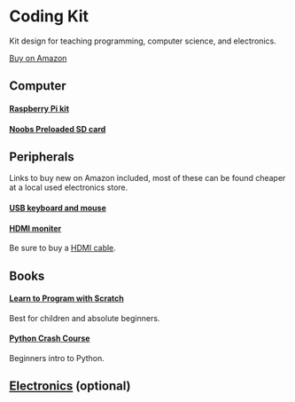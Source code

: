 # Coding Kit
Kit design for teaching programming, computer science, and electronics.

[Buy on Amazon](https://a.co/g7EsZV0)

## Computer
#### [Raspberry Pi kit](https://www.amazon.com/CanaKit-Raspberry-Premium-Clear-Supply/dp/B07BC7BMHY/)

#### [Noobs Preloaded SD card](https://www.amazon.com/Raspberry-8GB-Preloaded-NOOBS-Card/dp/B00GFA48N4/)

## Peripherals
Links to buy new on Amazon included, most of these can be found cheaper at a local used electronics store.

#### [USB keyboard and mouse](https://www.amazon.com/Logitech-MK235-Wireless-Keyboard-Mouse/dp/B01AROOL12/)

#### [HDMI moniter](https://www.amazon.com/Sceptre-E205W-16003R-Frameless-Speakers-Metallic/dp/B07743412C/)
Be sure to buy a [HDMI cable](https://www.amazon.com/AmazonBasics-High-Speed-HDMI-Cable-1-Pack/dp/B014I8SSD0/ref=sr_1_4?dchild=1&keywords=hdmi+cable&qid=1616951957&sr=8-4).

## Books
#### [Learn to Program with Scratch](https://www.amazon.com/Learn-Program-Scratch-Introduction-Programming/dp/1593275439/)
Best for children and absolute beginners.

#### [Python Crash Course](https://www.amazon.com/Python-Crash-Course-2nd-Edition/dp/1593279280/)
Beginners intro to Python.

## [Electronics](https://www.amazon.com/Freenove-Raspberry-Processing-Tutorials-Components/dp/B06W54L7B5/) (optional)



